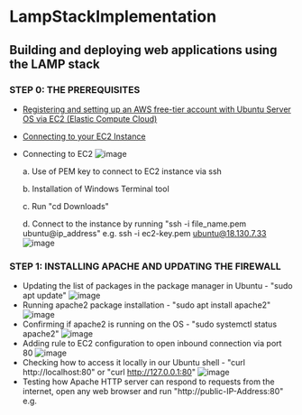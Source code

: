# LampStackImplementation
## Building and deploying web applications using the LAMP stack
### STEP 0: THE PREREQUISITES
- [Registering and setting up an AWS free-tier account with Ubuntu Server OS via EC2 (Elastic Compute Cloud)](https://www.youtube.com/watch?v=xxKuB9kJoYM&list=PLtPuNR8I4TvkwU7Zu0l0G_uwtSUXLckvh&index=7)
- [Connecting to your EC2 Instance](https://www.youtube.com/watch?v=TxT6PNJts-s&list=PLtPuNR8I4TvkwU7Zu0l0G_uwtSUXLckvh&index=8)
- Connecting to EC2 
  ![image](https://github.com/deejom/LampStackImplementation/assets/141459374/9f913280-5bef-45d6-ab1d-6eaf101ae81c)

  a. Use of PEM key to connect to EC2 instance via ssh
  
  b. Installation of Windows Terminal tool

  c. Run "cd Downloads"

  d. Connect to the instance by running "ssh -i file_name.pem ubuntu@ip_address" e.g. ssh -i ec2-key.pem ubuntu@18.130.7.33
  ![image](https://github.com/deejom/LampStackImplementation/assets/141459374/6a523d3b-5d9e-4c13-a7cc-c68baf8b88f7)

### STEP 1: INSTALLING APACHE AND UPDATING THE FIREWALL
- Updating the list of packages in the package manager in Ubuntu - "sudo apt update"
![image](https://github.com/deejom/LampStackImplementation/assets/141459374/23fd3df8-aad3-4fa1-876a-4a1658cabde3)
- Running apache2 package installation - "sudo apt install apache2"
![image](https://github.com/deejom/LampStackImplementation/assets/141459374/b49ea368-b4eb-4ca6-aa8f-6301b6d29fc8)
- Confirming if apache2 is running on the OS - "sudo systemctl status apache2"
![image](https://github.com/deejom/LampStackImplementation/assets/141459374/5a112de6-8bac-4776-b1c8-fa4ab324a58d)
- Adding rule to EC2 configuration to open inbound connection via port 80
![image](https://github.com/deejom/LampStackImplementation/assets/141459374/37caa3ea-d013-40a8-bb0a-8cf8fd4b314f)
- Checking how to access it locally in our Ubuntu shell - "curl http://localhost:80" or "curl http://127.0.0.1:80"
![image](https://github.com/deejom/LampStackImplementation/assets/141459374/0503e283-1b70-40b8-bb33-386784055503)
- Testing how Apache HTTP server can respond to requests from the internet, open any web browser and run "http://public-IP-Address:80" e.g. 


  
